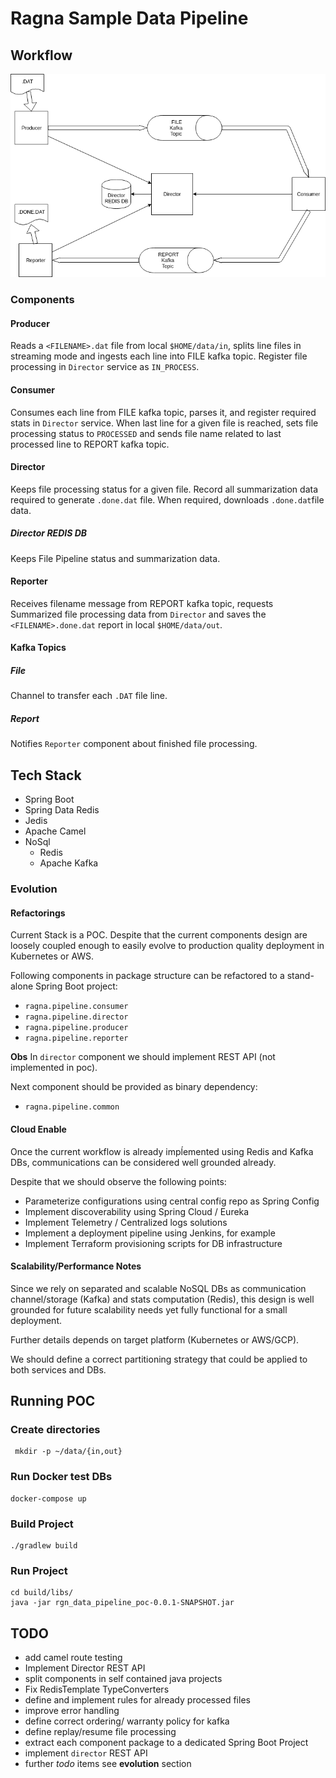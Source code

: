 # Ragna Sample Data Pipeline


## Workflow

![](data_pipeline.png)

### Components

#### Producer

Reads a `<FILENAME>.dat` file from local `$HOME/data/in`, splits line files in streaming mode and ingests each line into FILE kafka topic. Register file processing in `Director` service as `IN_PROCESS`.

#### Consumer

Consumes each line from FILE kafka topic, parses it, and register required stats in  `Director` service. When last line for a given file is reached, sets file processing status to `PROCESSED` and sends file name related to last processed line to  REPORT kafka topic.

#### Director

Keeps file processing status for a given file. Record all summarization data required to generate `.done.dat` file. When required, downloads `.done.dat`file data.

##### Director REDIS DB

Keeps File Pipeline status and summarization data.

#### Reporter

Receives filename message from REPORT kafka topic, requests Summarized file processing data from `Director` and saves the `<FILENAME>.done.dat` report in local `$HOME/data/out`.

#### Kafka Topics

##### File

Channel to transfer each `.DAT` file line.

##### Report

Notifies `Reporter` component about finished file processing.

## Tech Stack

* Spring Boot
* Spring Data Redis
* Jedis
* Apache Camel
* NoSql
    * Redis
    * Apache Kafka

### Evolution

#### Refactorings

Current Stack is a POC. Despite that the current components design are loosely coupled enough to easily evolve to production quality deployment in Kubernetes or AWS.

Following components in package structure can be refactored to a stand-alone Spring Boot project:

* `ragna.pipeline.consumer`
* `ragna.pipeline.director`
* `ragna.pipeline.producer`
* `ragna.pipeline.reporter`

**Obs** In `director` component we should implement REST API (not implemented in poc).

Next component should be provided as binary dependency:

* `ragna.pipeline.common`


#### Cloud Enable

Once the current workflow is already impĺemented using Redis and Kafka DBs, communications can be considered well grounded already.

Despite that we should observe the following points:

* Parameterize configurations using central config repo as Spring Config
* Implement discoverability using Spring Cloud / Eureka
* Implement Telemetry / Centralized logs solutions
* Implement a deployment pipeline using Jenkins, for example
* Implement Terraform provisioning scripts for DB infrastructure


#### Scalability/Performance Notes

Since we rely on separated and scalable NoSQL DBs as communication channel/storage (Kafka) and stats computation (Redis), this design is well grounded for future scalability needs yet fully functional for a small deployment. 

Further details depends on target platform (Kubernetes or AWS/GCP).

We should define a correct partitioning strategy that could be applied to both services and DBs.


## Running POC

### Create directories

```
 mkdir -p ~/data/{in,out}
```

### Run Docker test DBs

```
docker-compose up
```

### Build Project

```
./gradlew build

```

### Run Project

```
cd build/libs/
java -jar rgn_data_pipeline_poc-0.0.1-SNAPSHOT.jar
```

## TODO

* add camel route testing
* Implement Director REST API
* split components in self contained java projects
* Fix RedisTemplate TypeConverters
* define and implement rules for already processed files
* improve error handling
* define correct ordering/ warranty policy for kafka
* define replay/resume file processing
* extract each component package to a dedicated Spring Boot Project
* implement `director` REST API
* further *todo*  items see **evolution** section


